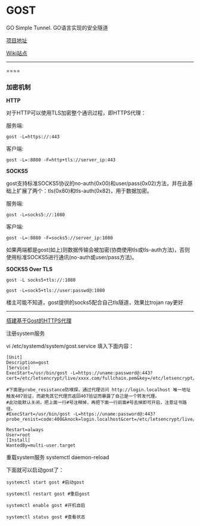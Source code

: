 # GOST

GO Simple Tunnel. GO语言实现的安全隧道


[项目地址](https://github.com/ginuerzh/gost)

[Wiki站点](https://docs.ginuerzh.xyz/gost/)

---


====
### 加密机制

**HTTP**

对于HTTP可以使用TLS加密整个通讯过程，即HTTPS代理：

服务端:

    gost -L=https://:443

客户端:

    gost -L=:8080 -F=http+tls://server_ip:443


**SOCKS5**

gost支持标准SOCKS5协议的no-auth(0x00)和user/pass(0x02)方法，并在此基础上扩展了两个：tls(0x80)和tls-auth(0x82)，用于数据加密。

服务端:

    gost -L=socks5://:1080

客户端:

    gost -L=:8080 -F=socks5://server_ip:1080

如果两端都是gost(如上)则数据传输会被加密(协商使用tls或tls-auth方法)，否则使用标准SOCKS5进行通讯(no-auth或user/pass方法)。



**SOCKS5 Over TLS**

    gost -L socks5+tls://:1080

    gost -L=sock5+tls://user:passwd@:1080


楼主可能不知道，gost提供的socks5配合自己tls隧道，效果比trojan ray更好


---
[搭建基于Gost的HTTPS代理 ](https://1kb.day/posts/gost_https_proxy.html)

注册system服务

vi /etc/systemd/system/gost.service 填入下面内容：

```
[Unit]
Description=gost
[Service]
ExecStart=/usr/bin/gost -L=https://uname:password@:443?cert=/etc/letsencrypt/live/xxxx.com/fullchain.pem&key=/etc/letsencrypt/live/xxxx.com/privkey.pem

#下面是probe_resistance防嗅探，通过代理访问 http://login.localhost 唯一地址触发407验证，而避免其它代理页返回407验证而暴露了自己是一个转发代理。
#此功能默认关闭，把上面一行#号注释掉，再把下面一行前面#号去掉即可开启，注意证书路径。
#ExecStart=/usr/bin/gost -L=https://uname:password@:443?probe_resist=code:400&knock=login.localhost&cert=/etc/letsencrypt/live/xxxx.com/fullchain.pem&key=/etc/letsencrypt/live/xxxx.com/privkey.pem

Restart=always
User=root
[Install]
WantedBy=multi-user.target
```

重载system服务 systemctl daemon-reload

下面就可以启动gost了：

```
systemctl start gost #启动gost

systemctl restart gost #重启gost

systemctl enable gost #开机自启

systemctl status gost #查看状态
```

